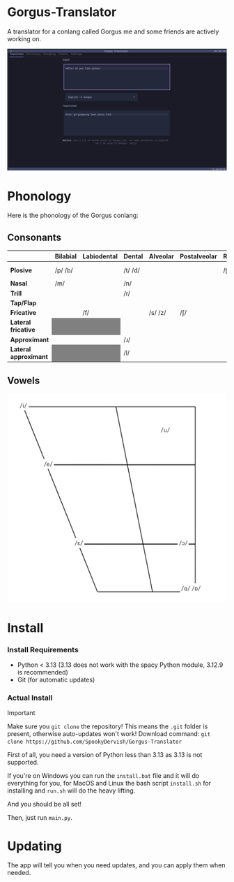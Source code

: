 # Gorgus-Translator
A translator for a conlang called Gorgus me and some friends are actively working on.

![An image of the translating showing the sentence "Hello! Do you like pizza?" being translated.](/resources/screenshot.png)

# Phonology
Here is the phonology of the Gorgus conlang:

## Consonants
<style>
    .grey {
        background: grey;
    }
</style>

<table>
  <thead>
    <tr>
      <th></th>
      <th><strong>Bilabial</strong></th>
      <th><strong>Labiodental</strong></th>
      <th><strong>Dental</strong></th>
      <th><strong>Alveolar</strong></th>
      <th><strong>Postalveolar</strong></th>
      <th><strong>Retroflex</strong></th>
      <th><strong>Palatal</strong></th>
      <th><strong>Velar</strong></th>
      <th><strong>Uvular</strong></th>
      <th><strong>Pharyngeal</strong></th>
      <th><strong>Glotal</strong></th>
    </tr>
  </thead>
  <tbody>
    <tr>
      <td><strong>Plosive</strong></td>
      <td>/p/ /b/</td>
      <td></td>
      <td colspan="3">/t/ /d/</td>
      <td>/ʈ/</td>
      <td></td>
      <td>/k/ /g/</td>
      <td></td>
      <td></td>
      <td></td>
    </tr>
    <tr>
      <td><strong>Nasal</strong></td>
      <td>/m/</td>
      <td></td>
      <td colspan="3">/n/</td>
      <td></td>
      <td></td>
      <td>/ŋ/</td>
      <td></td>
      <td class="grey"></td>
      <td class="grey"></td>
    </tr>
    <tr>
      <td><strong>Trill</strong></td>
      <td></td>
      <td></td>
      <td colspan="3">/r/</td>
      <td></td>
      <td></td>
      <td class="grey"></td>
      <td></td>
      <td></td>
      <td class="grey"></td>
    </tr>
    <tr>
      <td><strong>Tap/Flap</strong></td>
      <td></td>
      <td></td>
      <td colspan="3"></td>
      <td></td>
      <td></td>
      <td class="grey"></td>
      <td></td>
      <td></td>
      <td class="grey"></td>
    </tr>
    <tr>
      <td><strong>Fricative</strong></td>
      <td></td>
      <td>/f/</td>
      <td></td>
      <td>/s/ /z/</td>
      <td>/ʃ/</td>
      <td></td>
      <td></td>
      <td></td>
      <td></td>
      <td></td>
      <td>/h/</td>
    </tr>
    <tr>
      <td><strong>Lateral fricative</strong></td>
      <td class="grey"></td>
      <td class="grey"></td>
      <td></td>
      <td></td>
      <td></td>
      <td></td>
      <td></td>
      <td></td>
      <td></td>
      <td class="grey"></td>
      <td class="grey"></td>
    </tr>
    <tr>
      <td><strong>Approximant</strong></td>
      <td></td>
      <td></td>
      <td colspan="3">/ɹ/</td>
      <td></td>
      <td></td>
      <td></td>
      <td></td>
      <td></td>
      <td class="grey"></td>
    </tr>
    <tr>
      <td><strong>Lateral approximant</strong></td>
      <td class="grey"></td>
      <td class="grey"></td>
      <td colspan="3">/l/</td>
      <td></td>
      <td></td>
      <td></td>
      <td></td>
      <td class="grey"></td>
      <td class="grey"></td>
    </tr>
  </tbody>
</table>

## Vowels
![The vowel inventory for Gorgus.](resources/vowels.png)

# Install

### Install Requirements
- Python < 3.13 (3.13 does not work with the spacy Python module, 3.12.9 is recommended)
- Git (for automatic updates)

### Actual Install
> [!IMPORTANT]
> Make sure you `git clone` the repository! This means the `.git` folder is present, otherwise auto-updates won't work!
> Download command: `git clone https://github.com/SpookyDervish/Gorgus-Translator`

First of all, you need a version of Python less than 3.13 as 3.13 is not supported.

If you're on Windows you can run the `install.bat` file and it will do everything for you,
for MacOS and Linux the bash script `install.sh` for installing and `run.sh` will do the heavy lifting.

And you should be all set!

Then, just run `main.py`.

# Updating
The app will tell you when you need updates, and you can apply them when needed.